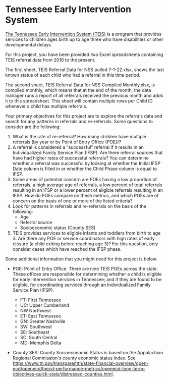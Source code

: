 # Tennessee Early Intervention System

[The Tennessee Early Intervention System (TEIS)](https://www.tn.gov/didd/for-consumers/tennessee-early-intervention-system-teis.html) is a program that provides services to children ages birth up to age three who have disabilities or other developmental delays.

For this project, you have been provided two Excel spreadsheets containing TEIS referral data from 2016 to the present.

The first sheet, TEIS Referral Data for NSS pulled 7-1-22.xlsx, shows the last known status of each child who had a referral in this time period.

The second sheet, TEIS Referral Data for NSS Compiled Monthly.xlsx, is compiled monthly, which means that at the end of the month, the data manager runs a report of all referrals received the previous month and adds it to this spreadsheet. This sheet will contain multiple rows per Child ID whenever a child has multiple referrals.

Your primary objectives for this project are to explore the referrals data and search for any patterns in referrals and re-referrals. Some questions to consider are the following:
1. What is the rate of re-referral? How many children have multiple referrals (by year or by Point of Entry Office (POE))?
2. A referral is considered a "successful" referral if it results in an Individualized Family Service Plan (IFSP). Are there referral sources that have had higher rates of successful referrals? You can determine whether a referral was successful by looking at whether the Initial IFSP Date column is filled in or whether the Child Phase column is equal to IFSP.
3. Some areas of potential concern are POEs having a low proportion of referrals, a high average age of referrals, a low percent of total referrals resulting in an IFSP or a lower percent of eligible referrals resulting in an IFSP. How do POEs compare on these metrics, and which POEs are of concern on the basis of one or more of the listed criteria?
4. Look for patterns in referrals and re-referrals on the basis of the following:
    - Age
    - Referral source
    - Socioeconomic status (County SES)
5. TEIS provides services to eligible infants and toddlers from birth to age 3. Are there any POE or service coordinators with high rates of early closure (a child exiting before reaching age 3)? For this question, only consider cases which have reached the IFSP phase.

Some additional information that you might need for this project is below.

* POE: Point of Entry Office. There are nine TEIS POEs across the state. These offices are responsible for determining whether a child is eligible for early intervention services in Tennessee; and if they are found to be eligible, for coordinating services through an Individualized Family Service Plan (IFSP).
    - FT: First Tennessee
    - UC: Upper Cumberland
    - NW Northwest
    - ET: East Tennessee
    - GN: Greater Nashville
    - SW: Southwest
    - SE: Southeast
    - SC: South Central
    - MD: Memphis Delta

* County SES: County Socioeconomic Status is based on the Appalachian Regional Commission's county economic status index. See https://www.tn.gov/transparenttn/state-financial-overview/open-ecd/openecd/tnecd-performance-metrics/openecd-long-term-objectives-quick-stats/distressed-counties.html.
